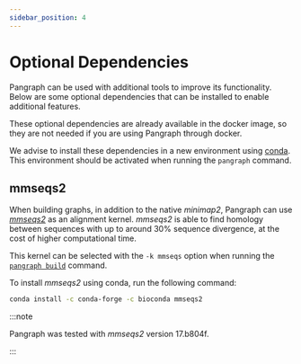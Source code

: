 ```yaml
---
sidebar_position: 4
---
```


# Optional Dependencies

Pangraph can be used with additional tools to improve its functionality.
Below are some optional dependencies that can be installed to enable additional features.

These optional dependencies are already available in the docker image, so they are not needed if you are using Pangraph through docker.

We advise to install these dependencies in a new environment using [conda](https://docs.conda.io/en/latest/). This environment should be activated when running the `pangraph` command.

## mmseqs2

When building graphs, in addition to the native _minimap2_, Pangraph can use [_mmseqs2_](https://github.com/soedinglab/MMseqs2) as an alignment kernel. _mmseqs2_ is able to find homology between sequences with up to around 30% sequence divergence, at the cost of higher computational time.

This kernel can be selected with the `-k mmseqs` option when running the [`pangraph build`](../usage/reference#pangraph-build) command.

To install _mmseqs2_ using conda, run the following command:

```bash
conda install -c conda-forge -c bioconda mmseqs2
```

:::note

Pangraph was tested with _mmseqs2_ version 17.b804f.

:::